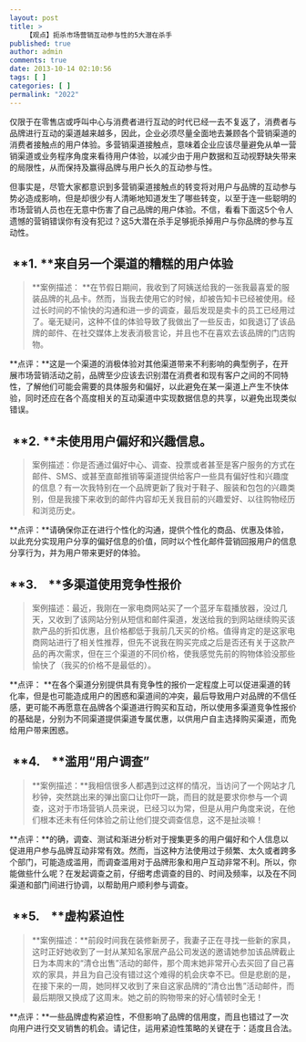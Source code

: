 ```yaml
---
layout: post
title: >
    【观点】扼杀市场营销互动参与性的5大潜在杀手
published: true
author: admin
comments: true
date: 2013-10-14 02:10:56
tags: [ ]
categories: [ ]
permalink: "2022"
---
```



仅限于在零售店或呼叫中心与消费者进行互动的时代已经一去不复返了，消费者与品牌进行互动的渠道越来越多，因此，企业必须尽量全面地去兼顾各个营销渠道的消费者接触点的用户体验。多营销渠道接触点，意味着企业应该尽量避免从单一营销渠道或业务程序角度来看待用户体验，以减少由于用户数据和互动视野缺失带来的局限性，从而保持及赢得品牌与用户长久的互动参与性。

但事实是，尽管大家都意识到多营销渠道接触点的转变将对用户与品牌的互动参与势必造成影响，但是却很少有人清晰地知道发生了哪些转变，以至于连一些聪明的市场营销人员也在无意中伤害了自己品牌的用户体验。不信，看看下面这5个令人遗憾的营销错误你有没有犯过？这5大潜在杀手足够扼杀掉用户与你品牌的参与互动性。

##  **1. ****来自另一个渠道的糟糕的用户体验**

> **案例描述： **在节假日期间，我收到了阿姨送给我的一张我最喜爱的服装品牌的礼品卡。然而，当我去使用它的时候，却被告知卡已经被使用。经过长时间的不愉快的沟通和进一步的调查，最后发现是卖卡的员工已经用过了。毫无疑问，这种不佳的体验导致了我做出了一些反击，如我退订了该品牌的邮件、在社交媒体上发表消极言论，并且也不在喜欢去该品牌的门店购物。

**点评：**这是一个渠道的消极体验对其他渠道带来不利影响的典型例子，在开展市场营销活动之前，品牌至少应该去识别潜在消费者和现有客户之间的不同特性，了解他们可能会需要的具体服务和偏好，以此避免在某一渠道上产生不快体验，同时还应在各个高度相关的互动渠道中实现数据信息的共享，以避免出现类似错误。

##  **2. ****未使用用户偏好和兴趣信息。**

> 案例描述：你是否通过偏好中心、调查、投票或者甚至是客户服务的方式在邮件、SMS、或甚至直邮推销等渠道提供给客户一些具有偏好性和兴趣度的信息？有一次我特别在一个品牌更新了我对于鞋子、服装和包包的兴趣类别，但是我接下来收到的邮件内容却无关我目前的兴趣爱好、以往购物经历和浏览历史。

**点评：**请确保你正在进行个性化的沟通，提供个性化的商品、优惠及体验，以此充分实现用户分享的偏好信息的价值，同时以个性化邮件营销回报用户的信息分享行为，并为用户带来更好的体验。

## **3.    ****多渠道使用竞争性报价**

> 案例描述：最近，我刚在一家电商网站买了一个蓝牙车载播放器，没过几天，又收到了该网站分别从短信和邮件渠道，发送给我的到网站继续购买该款产品的折扣优惠，且价格都低于我前几天买的价格。值得肯定的是这家电商网站进行了相关性推荐，但先不说我在购买完成之后是否还有关于这款产品的再次需求，但在三个渠道的不同价格，使我感觉先前的购物体验没那些愉快了（我买的价格不是最低的）。

**点评： **在各个渠道分别提供具有竞争性的报价一定程度上可以促进渠道的转化率，但是也可能造成用户的困惑和渠道间的冲突，最后导致用户对品牌的不信任感，更可能不再愿意在品牌各个渠道进行购买和互动，所以使用多渠道竞争性报价的基础是，分别为不同渠道提供渠道专属优惠，以供用户自主选择购买渠道，而免给用户带来困惑。

##  **4.    ****滥用“用户调查”**

> **案例描述：**我相信很多人都遇到过这样的情况，当访问了一个网站才几秒钟，突然跳出来的弹出窗口让你吓一跳，而目的就是要求你参与一个调查，这对于市场营销人员来说，已经习以为常，但是从用户角度来说，在他们根本还未有任何体验之前让他们提交调查信息，这不是扯淡嘛！

**点评：**的确，调查、测试和渐进分析对于搜集更多的用户偏好和个人信息以促进用户参与品牌互动非常有效。然而，当这种方法使用过于频繁、太久或者跨多个部门，可能造成滥用，而调查滥用对于品牌形象和用户互动非常不利。所以，你能做些什么呢？在发起调查之前，仔细考虑调查的目的、时间及频率，以及在不同渠道和部门间进行协调，以帮助用户顺利参与调查。

##  **5.    ****虚构紧迫性**

> **案例描述：**前段时间我在装修新房子，我妻子正在寻找一些新的家具，这时正好她收到了一封从某知名家居产品公司发送的邀请她参加该品牌截止日为本周末的“清仓出售”活动的邮件，那个周末她非常开心去买回了自己喜欢的家具，并且为自己没有错过这个难得的机会庆幸不已。但是悲剧的是，在接下来的一周，她同样又收到了来自这家品牌的“清仓出售”活动邮件，而最后期限又换成了这周末。她之前的购物带来的好心情顿时全无！

**点评：**一些品牌虚构紧迫性，不但影响了品牌的信用度，而且也错过了一次向用户进行交叉销售的机会。请记住，运用紧迫性策略的关键在于：适度且合法。